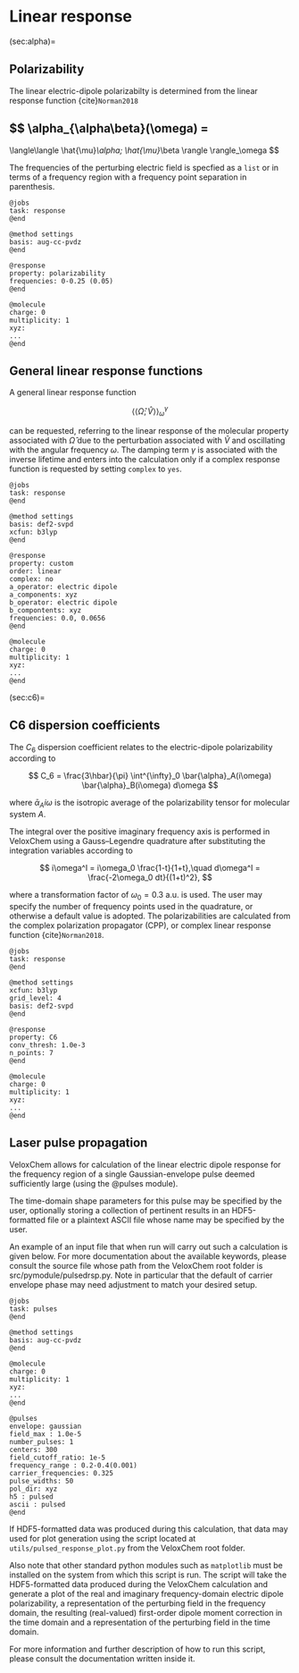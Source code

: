 # Linear response

(sec:alpha)=
## Polarizability

The linear electric-dipole polarizabilty is determined from the linear response function {cite}`Norman2018`

$$
\alpha_{\alpha\beta}(\omega) =
- 
\langle\langle \hat{\mu}_\alpha; \hat{\mu}_\beta 
\rangle \rangle_\omega
$$

The frequencies of the perturbing electric field is specfied as a `list` or in terms of a frequency region with a frequency point separation in parenthesis.

```
@jobs
task: response
@end

@method settings
basis: aug-cc-pvdz
@end

@response
property: polarizability
frequencies: 0-0.25 (0.05)
@end

@molecule
charge: 0
multiplicity: 1
xyz:  
...
@end 
```

## General linear response functions

A general linear response function

$$
\langle\langle \hat{\Omega}; \hat{V} 
\rangle \rangle_\omega^\gamma
$$

can be requested, referring to the linear response of the molecular property associated with $\hat{\Omega}$ due to the perturbation associated with $\hat{V}$ and oscillating with the angular frequency $\omega$. The damping term $\gamma$ is associated with the inverse lifetime and enters into the calculation only if a complex response function is requested by setting `complex` to `yes`.

```
@jobs
task: response
@end

@method settings
basis: def2-svpd
xcfun: b3lyp
@end

@response
property: custom
order: linear
complex: no
a_operator: electric dipole
a_components: xyz
b_operator: electric dipole
b_compontents: xyz
frequencies: 0.0, 0.0656
@end

@molecule
charge: 0
multiplicity: 1
xyz:
...
@end

```

(sec:c6)=
## C6 dispersion coefficients

The $C_6$ dispersion coefficient relates to the electric-dipole polarizability according to

$$
C_6 = \frac{3\hbar}{\pi}
\int^{\infty}_0 \bar{\alpha}_A(i\omega) \bar{\alpha}_B(i\omega) 
d\omega
$$

where $\bar{\alpha}_A{i\omega}$ is the isotropic average of the polarizability tensor for molecular system $A$.

The integral over the positive imaginary frequency axis is performed in VeloxChem using a Gauss–Legendre quadrature after substituting the integration variables according to

$$
    i\omega^I = i\omega_0 \frac{1-t}{1+t},\quad d\omega^I = \frac{-2\omega_0 dt}{(1+t)^2},
$$

where a transformation factor of $\omega_0 = 0.3$ a.u. is used. The user may specify the number of frequency points used in the quadrature, or otherwise a default value is adopted. The polarizabilities are calculated from the complex polarization propagator (CPP), or complex linear response function {cite}`Norman2018`.

```
@jobs
task: response
@end

@method settings
xcfun: b3lyp
grid_level: 4
basis: def2-svpd
@end

@response
property: C6
conv_thresh: 1.0e-3
n_points: 7
@end

@molecule
charge: 0
multiplicity: 1
xyz:
...
@end
```

## Laser pulse propagation

VeloxChem allows for calculation of the linear electric dipole response for the frequency region of a single Gaussian-envelope pulse deemed sufficiently large (using the @pulses module).

The time-domain shape parameters for this pulse may be specified by the user, optionally storing a collection of pertinent results in an HDF5-formatted file or a plaintext ASCII file whose name may be specified by the user.

An example of an input file that when run will carry out such a calculation is given below. For more documentation about the available keywords, please consult the source file whose path from the VeloxChem root folder is src/pymodule/pulsedrsp.py. Note in particular that the default of carrier envelope phase may need adjustment to match your desired setup.

```
@jobs
task: pulses
@end

@method settings
basis: aug-cc-pvdz
@end

@molecule
charge: 0
multiplicity: 1
xyz:
...
@end

@pulses
envelope: gaussian
field_max : 1.0e-5
number_pulses: 1
centers: 300 
field_cutoff_ratio: 1e-5
frequency_range : 0.2-0.4(0.001)
carrier_frequencies: 0.325
pulse_widths: 50 
pol_dir: xyz
h5 : pulsed
ascii : pulsed
@end
```

If HDF5-formatted data was produced during this calculation, that data may used for plot generation using the script located at `utils/pulsed_response_plot.py` from the VeloxChem root folder.

Also note that other standard python modules such as `matplotlib` must be installed on the system from which this script is run. The script will take the HDF5-formatted data produced during the VeloxChem calculation and generate a plot of the real and imaginary frequency-domain electric dipole polarizability, a representation of the perturbing field in the frequency domain, the resulting (real-valued) first-order dipole moment correction in the time domain and a representation of the perturbing field in the time domain.

For more information and further description of how to run this script, please consult the documentation written inside it.

